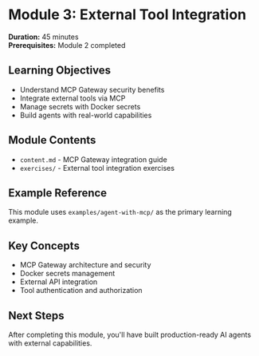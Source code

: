 # Module 3: External Tool Integration

**Duration:** 45 minutes  
**Prerequisites:** Module 2 completed

## Learning Objectives

- Understand MCP Gateway security benefits
- Integrate external tools via MCP
- Manage secrets with Docker secrets
- Build agents with real-world capabilities

## Module Contents

- `content.md` - MCP Gateway integration guide
- `exercises/` - External tool integration exercises

## Example Reference

This module uses `examples/agent-with-mcp/` as the primary learning example.

## Key Concepts

- MCP Gateway architecture and security
- Docker secrets management
- External API integration
- Tool authentication and authorization

## Next Steps

After completing this module, you'll have built production-ready AI agents with external capabilities.
